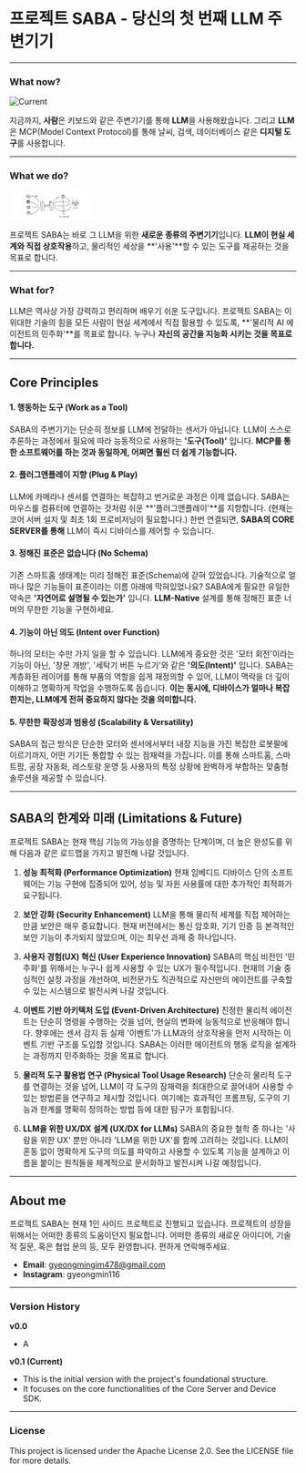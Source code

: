 # 프로젝트 SABA - 당신의 첫 번째 LLM 주변기기

---

### What now? 

<img src="[https://github.com/kawaiiTaiga/project_SABA/blob/main/IMAGE1.png](https://github.com/kawaiiTaiga/project_SABA/blob/main/IMAGE1.PNG)" alt="Current" width="150">

지금까지, **사람**은 키보드와 같은 주변기기를 통해 **LLM**을 사용해왔습니다.
그리고 **LLM**은 MCP(Model Context Protocol)를 통해 날씨, 검색, 데이터베이스 같은 **디지털 도구**를 사용합니다.

---

### What we do?

<img src="https://github.com/kawaiiTaiga/project_SABA/blob/main/IMAGE2.png" alt="Current" width="150">

프로젝트 SABA는 바로 그 LLM을 위한 **새로운 종류의 주변기기**입니다.
**LLM이 현실 세계와 직접 상호작용**하고, 물리적인 세상을 **'사용'**할 수 있는 도구를 제공하는 것을 목표로 합니다.

---

### What for?

LLM은 역사상 가장 강력하고 편리하며 배우기 쉬운 도구입니다. 프로젝트 SABA는 이 위대한 기술의 힘을 모든 사람이 현실 세계에서 직접 활용할 수 있도록, **'물리적 AI 에이전트의 민주화'**를 목표로 합니다. 누구나 **자신의 공간을 지능화 시키는 것을 목표로 합니다.**

---

## Core Principles

#### 1. 행동하는 도구 (Work as a Tool)
SABA의 주변기기는 단순히 정보를 LLM에 전달하는 센서가 아닙니다. LLM이 스스로 추론하는 과정에서 필요에 따라 능동적으로 사용하는 **'도구(Tool)'** 입니다. **MCP를 통한 소프트웨어를 하는 것과 동일하게, 어쩌면 훨씬 더 쉽게 기능합니다.**

#### 2. 플러그앤플레이 지향 (Plug & Play)
LLM에 카메라나 센서를 연결하는 복잡하고 번거로운 과정은 이제 없습니다. SABA는 마우스를 컴퓨터에 연결하는 것처럼 쉬운 **'플러그앤플레이'**를 지향합니다. (현재는 코어 서버 설치 및 최초 1회 프로비저닝이 필요합니다.) 한번 연결되면, **SABA의 CORE SERVER를 통해** LLM이 즉시 디바이스를 제어할 수 있습니다.

#### 3. 정해진 표준은 없습니다 (No Schema)
기존 스마트홈 생태계는 미리 정해진 표준(Schema)에 갇혀 있었습니다. 기술적으로 얼마나 많은 기능들이 표준이라는 이름 아래에 막혀있었나요? SABA에게 필요한 유일한 약속은 **'자연어로 설명될 수 있는가'** 입니다. **LLM-Native** 설계를 통해 정해진 표준 너머의 무한한 기능을 구현하세요.

#### 4. 기능이 아닌 의도 (Intent over Function)
하나의 모터는 수만 가지 일을 할 수 있습니다. LLM에게 중요한 것은 '모터 회전'이라는 기능이 아닌, '창문 개방', '세탁기 버튼 누르기'와 같은 **'의도(Intent)'** 입니다. SABA는 계층화된 레이어를 통해 부품의 역할을 쉽게 재정의할 수 있어, LLM이 맥락을 더 깊이 이해하고 명확하게 작업을 수행하도록 돕습니다. **이는 동시에, 디바이스가 얼마나 복잡한지는, LLM에게 전혀 중요하지 않다는 것을 의미합니다.**

#### 5. 무한한 확장성과 범용성 (Scalability & Versatility)
SABA의 접근 방식은 단순한 모터와 센서에서부터 내장 지능을 가진 복잡한 로봇팔에 이르기까지, 어떤 기기든 통합할 수 있는 잠재력을 가집니다. 이를 통해 스마트홈, 스마트팜, 공장 자동화, 레스토랑 운영 등 사용자의 특정 상황에 완벽하게 부합하는 맞춤형 솔루션을 제공할 수 있습니다.

---

## SABA의 한계와 미래 (Limitations & Future)

프로젝트 SABA는 현재 핵심 기능의 가능성을 증명하는 단계이며, 더 높은 완성도를 위해 다음과 같은 로드맵을 가지고 발전해 나갈 것입니다.

1.  **성능 최적화 (Performance Optimization)**
    현재 임베디드 디바이스 단의 소프트웨어는 기능 구현에 집중되어 있어, 성능 및 자원 사용률에 대한 추가적인 최적화가 요구됩니다.

2.  **보안 강화 (Security Enhancement)**
    LLM을 통해 물리적 세계를 직접 제어하는 만큼 보안은 매우 중요합니다. 현재 버전에서는 통신 암호화, 기기 인증 등 본격적인 보안 기능이 추가되지 않았으며, 이는 최우선 과제 중 하나입니다.

3.  **사용자 경험(UX) 혁신 (User Experience Innovation)**
    SABA의 핵심 비전인 '민주화'를 위해서는 누구나 쉽게 사용할 수 있는 UX가 필수적입니다. 현재의 기술 중심적인 설정 과정을 개선하여, 비전문가도 직관적으로 자신만의 에이전트를 구축할 수 있는 시스템으로 발전시켜 나갈 것입니다.

4.  **이벤트 기반 아키텍처 도입 (Event-Driven Architecture)**
    진정한 물리적 에이전트는 단순히 명령을 수행하는 것을 넘어, 현실의 변화에 능동적으로 반응해야 합니다. 향후에는 센서 감지 등 실제 '이벤트'가 LLM과의 상호작용을 먼저 시작하는 이벤트 기반 구조를 도입할 것입니다. SABA는 이러한 에이전트의 행동 로직을 설계하는 과정까지 민주화하는 것을 목표로 합니다.

5.  **물리적 도구 활용법 연구 (Physical Tool Usage Research)**
    단순히 물리적 도구를 연결하는 것을 넘어, LLM이 각 도구의 잠재력을 최대한으로 끌어내어 사용할 수 있는 방법론을 연구하고 제시할 것입니다. 여기에는 효과적인 프롬프팅, 도구의 기능과 한계를 명확히 정의하는 방법 등에 대한 탐구가 포함됩니다.

6.  **LLM을 위한 UX/DX 설계 (UX/DX for LLMs)**
    SABA의 중요한 철학 중 하나는 '사람을 위한 UX' 뿐만 아니라 'LLM을 위한 UX'를 함께 고려하는 것입니다. LLM이 혼동 없이 명확하게 도구의 의도를 파악하고 사용할 수 있도록 기능을 설계하고 이름을 붙이는 원칙들을 체계적으로 문서화하고 발전시켜 나갈 예정입니다.

---

## About me

프로젝트 SABA는 현재 1인 사이드 프로젝트로 진행되고 있습니다. 프로젝트의 성장을 위해서는 어떠한 종류의 도움이던지 필요합니다.
어떠한 종류의 새로운 아이디어, 기술적 질문, 혹은 협업 문의 등, 모두 환영합니다. 편하게 연락해주세요.

- **Email**: gyeongmingim478@gmail.com
- **Instagram**: gyeongmin116
--- 
### Version History
**v0.0**
* A

**v0.1 (Current)**
* This is the initial version with the project's foundational structure.
* It focuses on the core functionalities of the Core Server and Device SDK.
---
### License
This project is licensed under the Apache License 2.0. See the LICENSE file for more details.
